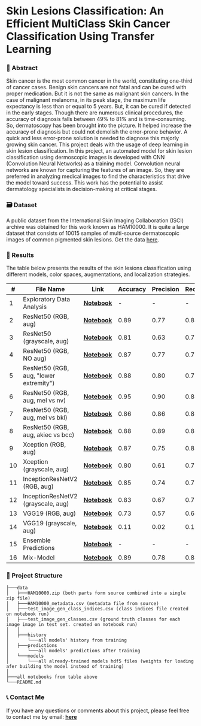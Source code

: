 # Skin Lesions Classification: An Efficient MultiClass Skin Cancer Classification Using Transfer Learning

### 📌 Abstract

Skin cancer is the most common cancer in the world, constituting one-third of cancer cases.
Benign skin cancers are not fatal and can be cured with proper medication.
But it is not the same as malignant skin cancers.
In the case of malignant melanoma, in its peak stage, the maximum life expectancy is less than or equal to 5 years.
But, it can be cured if detected in the early stages.
Though there are numerous clinical procedures, the accuracy of diagnosis falls between 49% to 81% and is time-consuming.
So, dermatoscopy has been brought into the picture. It helped increase the accuracy of diagnosis but could not demolish
the error-prone behavior. A quick and less error-prone solution is needed to diagnose this majorly growing skin cancer.
This project deals with the usage of deep learning in skin lesion classification. In this project, an automated model
for skin lesion classification using dermoscopic images is developed with CNN (Convolution Neural Networks) as a
training model. Convolution neural networks are known for capturing the features of an image. So, they are preferred in
analyzing medical images to find the characteristics that drive the model toward success.
This work has the potential to assist dermatology specialists in decision-making at critical stages.

### 🗃️ Dataset

A public dataset from the International Skin Imaging Collaboration (ISCI) archive was obtained for this work known as
HAM10000. It is quite a large dataset that consists of 10015 samples of multi-source dermatoscopic images of common
pigmented skin lesions.
Get the data [here](https://dataverse.harvard.edu/dataset.xhtml?persistentId=doi:10.7910/DVN/DBW86T).

### 📝 Results

The table below presents the results of the skin lesions classification using different models, color spaces,
augmentations, and localization strategies.

| #  | File Name                              | Link                                                         | Accuracy | Precision | Recall | F1   |
|----|----------------------------------------|--------------------------------------------------------------|----------|-----------|--------|------|
| 1  | Exploratory Data Analysis              | [**Notebook**](EDA.ipynb)                                    | -        | -         | -      | -    |
| 2  | ResNet50 (RGB, aug)                    | [**Notebook**](model_ResNet50_rgb_aug.ipynb)                 | 0.89     | 0.77      | 0.81   | 0.79 |
| 3  | ResNet50 (grayscale, aug)              | [**Notebook**](model_ResNet50_gray_aug.ipynb)                | 0.81     | 0.63      | 0.74   | 0.67 |
| 4  | ResNet50 (RGB, NO aug)                 | [**Notebook**](model_ResNet50_rgb_no_aug.ipynb)              | 0.87     | 0.77      | 0.78   | 0.76 |
| 5  | ResNet50 (RGB, aug, "lower extremity") | [**Notebook**](model_ResNet50_rgb_aug_lower_extremity.ipynb) | 0.88     | 0.80      | 0.79   | 0.79 |
| 6  | ResNet50 (RGB, aug, mel vs nv)         | [**Notebook**](model_ResNet50_rgb_aug_mel_nv.ipynb)          | 0.95     | 0.90      | 0.89   | 0.89 |
| 7  | ResNet50 (RGB, aug, mel vs bkl)        | [**Notebook**](model_ResNet50_rgb_aug_mel_bkl.ipynb)         | 0.86     | 0.86      | 0.86   | 0.86 |
| 8  | ResNet50 (RGB, aug, akiec vs bcc)      | [**Notebook**](model_ResNet50_rgb_aug_akiec_bcc.ipynb)       | 0.88     | 0.89      | 0.86   | 0.87 |
| 9  | Xception (RGB, aug)                    | [**Notebook**](model_Xception_rgb_aug.ipynb)                 | 0.87     | 0.75      | 0.82   | 0.78 |
| 10 | Xception (grayscale, aug)              | [**Notebook**](model_Xception_gray_aug.ipynb)                | 0.80     | 0.61      | 0.71   | 0.66 |
| 11 | InceptionResNetV2 (RGB, aug)           | [**Notebook**](model_InceptionResNetV2_rgb_aug.ipynb)        | 0.85     | 0.74      | 0.78   | 0.76 |
| 12 | InceptionResNetV2 (grayscale, aug)     | [**Notebook**](model_InceptionResNetV2_gray_aug.ipynb)       | 0.83     | 0.67      | 0.73   | 0.70 |
| 13 | VGG19 (RGB, aug)                       | [**Notebook**](model_Vgg19_rgb_aug.ipynb)                    | 0.73     | 0.57      | 0.69   | 0.61 |
| 14 | VGG19 (grayscale, aug)                 | [**Notebook**](model_Vgg19_gray_aug.ipynb)                   | 0.11     | 0.02      | 0.14   | 0.03 |
| 15 | Ensemble Predictions                   | [**Notebook**](ensemble_predictions.ipynb)                   | -        | -         | -      | -    |
| 16 | Mix-Model                              | [**Notebook**](mix_model.ipynb)                              | 0.89     | 0.78      | 0.85   | 0.81 |

### 📁 Project Structure

```
├───data
│   ├───HAM10000.zip (both parts form source combined into a single zip file)
│   ├───HAM10000_metadata.csv (metadata file from source)
│   ├───test_image_gen_class_indices.csv (class indices file created on notebook run)
│   ├───test_image_gen_classes.csv (ground truth classes for each image image in test set. created on notebook run)
│   │
│   ├───history
│       └───all models' history from training
│   ├───predictions
│       └───all models' predictions after training
│   └───models
│       └───all already-trained models hdf5 files (weights for loading afer building the model instead of training)
│
├───all notebooks from table above
└───README.md
```

### 📞 Contact Me

If you have any questions or comments about this project, please feel free to contact me by email:
[**here**](mailto:Nesher123@gmail.com)
